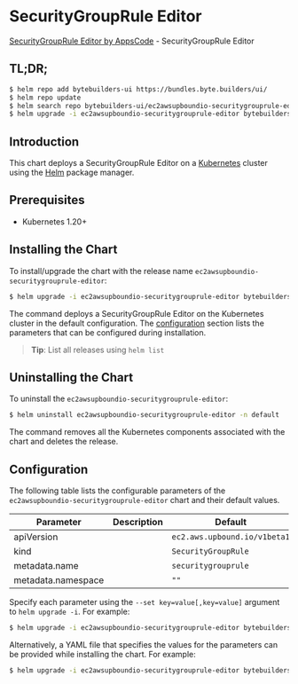 # SecurityGroupRule Editor

[SecurityGroupRule Editor by AppsCode](https://byte.builders) - SecurityGroupRule Editor

## TL;DR;

```bash
$ helm repo add bytebuilders-ui https://bundles.byte.builders/ui/
$ helm repo update
$ helm search repo bytebuilders-ui/ec2awsupboundio-securitygrouprule-editor --version=v0.4.18
$ helm upgrade -i ec2awsupboundio-securitygrouprule-editor bytebuilders-ui/ec2awsupboundio-securitygrouprule-editor -n default --create-namespace --version=v0.4.18
```

## Introduction

This chart deploys a SecurityGroupRule Editor on a [Kubernetes](http://kubernetes.io) cluster using the [Helm](https://helm.sh) package manager.

## Prerequisites

- Kubernetes 1.20+

## Installing the Chart

To install/upgrade the chart with the release name `ec2awsupboundio-securitygrouprule-editor`:

```bash
$ helm upgrade -i ec2awsupboundio-securitygrouprule-editor bytebuilders-ui/ec2awsupboundio-securitygrouprule-editor -n default --create-namespace --version=v0.4.18
```

The command deploys a SecurityGroupRule Editor on the Kubernetes cluster in the default configuration. The [configuration](#configuration) section lists the parameters that can be configured during installation.

> **Tip**: List all releases using `helm list`

## Uninstalling the Chart

To uninstall the `ec2awsupboundio-securitygrouprule-editor`:

```bash
$ helm uninstall ec2awsupboundio-securitygrouprule-editor -n default
```

The command removes all the Kubernetes components associated with the chart and deletes the release.

## Configuration

The following table lists the configurable parameters of the `ec2awsupboundio-securitygrouprule-editor` chart and their default values.

|     Parameter      | Description |                 Default                 |
|--------------------|-------------|-----------------------------------------|
| apiVersion         |             | <code>ec2.aws.upbound.io/v1beta1</code> |
| kind               |             | <code>SecurityGroupRule</code>          |
| metadata.name      |             | <code>securitygrouprule</code>          |
| metadata.namespace |             | <code>""</code>                         |


Specify each parameter using the `--set key=value[,key=value]` argument to `helm upgrade -i`. For example:

```bash
$ helm upgrade -i ec2awsupboundio-securitygrouprule-editor bytebuilders-ui/ec2awsupboundio-securitygrouprule-editor -n default --create-namespace --version=v0.4.18 --set apiVersion=ec2.aws.upbound.io/v1beta1
```

Alternatively, a YAML file that specifies the values for the parameters can be provided while
installing the chart. For example:

```bash
$ helm upgrade -i ec2awsupboundio-securitygrouprule-editor bytebuilders-ui/ec2awsupboundio-securitygrouprule-editor -n default --create-namespace --version=v0.4.18 --values values.yaml
```
